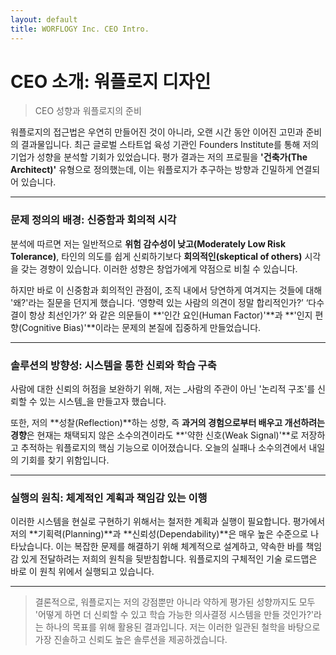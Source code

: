```yaml
---
layout: default
title: WORFLOGY Inc. CEO Intro.
---
```


# CEO 소개: 워플로지 디자인

> CEO 성향과 워플로지의 준비

워플로지의 접근법은 우연히 만들어진 것이 아니라, 오랜 시간 동안 이어진 고민과 준비의 결과물입니다. 최근 글로벌 스타트업 육성 기관인 Founders Institute를 통해 저의 기업가 성향을 분석할 기회가 있었습니다. 평가 결과는 저의 프로필을 **'건축가(The Architect)'** 유형으로 정의했는데, 이는 워플로지가 추구하는 방향과 긴밀하게 연결되어 있습니다.

---

### 문제 정의의 배경: 신중함과 회의적 시각

분석에 따르면 저는 일반적으로 **위험 감수성이 낮고(Moderately Low Risk Tolerance)**, 타인의 의도를 쉽게 신뢰하기보다 **회의적인(skeptical of others)** 시각을 갖는 경향이 있습니다. 이러한 성향은 창업가에게 약점으로 비칠 수 있습니다.

하지만 바로 이 신중함과 회의적인 관점이, 조직 내에서 당연하게 여겨지는 것들에 대해 '왜?'라는 질문을 던지게 했습니다. ‘영향력 있는 사람의 의견이 정말 합리적인가?’ ‘다수결이 항상 최선인가?’ 와 같은 의문들이 **'인간 요인(Human Factor)'**과 **'인지 편향(Cognitive Bias)'**이라는 문제의 본질에 집중하게 만들었습니다.

---

### 솔루션의 방향성: 시스템을 통한 신뢰와 학습 구축

사람에 대한 신뢰의 허점을 보완하기 위해, 저는 _사람의 주관이 아닌 '논리적 구조'를 신뢰할 수 있는 시스템_을 만들고자 했습니다.

또한, 저의 **성찰(Reflection)**하는 성향, 즉 **과거의 경험으로부터 배우고 개선하려는 경향**은 현재는 채택되지 않은 소수의견이라도 **'약한 신호(Weak Signal)'**로 저장하고 추적하는 워플로지의 핵심 기능으로 이어졌습니다. 오늘의 실패나 소수의견에서 내일의 기회를 찾기 위함입니다.

---

### 실행의 원칙: 체계적인 계획과 책임감 있는 이행

이러한 시스템을 현실로 구현하기 위해서는 철저한 계획과 실행이 필요합니다. 평가에서 저의 **기획력(Planning)**과 **신뢰성(Dependability)**은 매우 높은 수준으로 나타났습니다. 이는 복잡한 문제를 해결하기 위해 체계적으로 설계하고, 약속한 바를 책임감 있게 전달하려는 저희의 원칙을 뒷받침합니다. 워플로지의 구체적인 기술 로드맵은 바로 이 원칙 위에서 실행되고 있습니다.

---

> 결론적으로, 워플로지는 저의 강점뿐만 아니라 약하게 평가된 성향까지도 모두 '어떻게 하면 더 신뢰할 수 있고 학습 가능한 의사결정 시스템을 만들 것인가?'라는 하나의 목표를 위해 활용된 결과입니다. 저는 이러한 일관된 철학을 바탕으로 가장 진솔하고 신뢰도 높은 솔루션을 제공하겠습니다.

